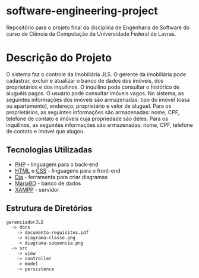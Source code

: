# software-engineering-project
Repositório para o projeto final da disciplina de Engenharia de Software do curso de Ciência da Computação da Universidade Federal de Lavras.
# Descrição do Projeto
O sistema faz o controle da Imobiliária JLS. O gerente da imobiliária pode cadastrar, excluir e atualizar o banco de dados dos imóveis, dos proprietários e dos inquilinos. O inquilino pode consultar o histórico de aluguéis pagos. O usuário pode consultar imóveis vagos.
No sistema, as seguintes informações dos imóveis são armazenadas: tipo do imóvel (casa ou apartamento), endereço, proprietário e valor de aluguel. Para os proprietários, as seguintes informações são armazenadas: nome, CPF, telefone de contato e imóveis cuja propriedade são deles. Para os inquilinos, as seguintes informações são armazenadas: nome, CPF, telefone de contato e imóvel que alugou.
## Tecnologias Utilizadas
* [PHP](https://www.php.net/) - linguagem para o back-end
* [HTML](https://www.w3schools.com/html/) e [CSS](https://www.w3schools.com/css/) - linguagens para o front-end
* [Dia](http://dia-installer.de/) - ferramenta para criar diagramas
* [MariaBD](https://mariadb.org/) - banco de dados
* [XAMPP](https://www.apachefriends.org/pt_br/index.html) - servidor
## Estrutura de Diretórios
```
gerenciadorJLS
  -> docs
    -> documento-requisitos.pdf
    -> diagrama-classe.png
    -> diagrama-sequencia.png
  -> src
    -> view
    -> controller
    -> model
    -> persistence
```
